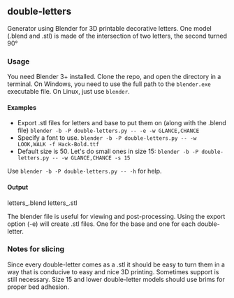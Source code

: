 ## double-letters

Generator using Blender for 3D printable decorative letters. One model (.blend and .stl) is made of the intersection of two letters, the second turned 90°

### Usage

You need Blender 3+ installed.
Clone the repo, and open the directory in a terminal.
On Windows, you need to use the full path to the `blender.exe` executable file.
On Linux, just use `blender`.

#### Examples
  
- Export .stl files for letters and base to put them on (along with the .blend file) `blender -b -P double-letters.py -- -e -w GLANCE,CHANCE`
- Specify a font to use. `blender -b -P double-letters.py -- -w LOOK,WALK -f Hack-Bold.ttf`
- Default size is 50. Let's do small ones in size 15:  `blender -b -P double-letters.py -- -w GLANCE,CHANCE -s 15`

Use `blender -b -P double-letters.py -- -h` for help.

#### Output

letters_<yourwords>.blend
letters_<yourwordsletters>.stl

The blender file is useful for viewing and post-processing.
Using the export option (-e) will create .stl files. One for the base and one for each double-letter.

### Notes for slicing
Since every double-letter comes as a .stl it should be easy to turn them in a way
that is conducive to easy and nice 3D printing. Sometimes support is still necessary.
Size 15 and lower double-letter models should use brims for proper bed adhesion.
